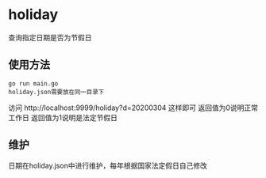 # holiday
查询指定日期是否为节假日
## 使用方法
```
go run main.go
holiday.json需要放在同一目录下
```
访问 http://localhost:9999/holiday?d=20200304 这样即可
返回值为0说明正常工作日
返回值为1说明是法定节假日
## 维护
日期在holiday.json中进行维护，每年根据国家法定假日自己修改
